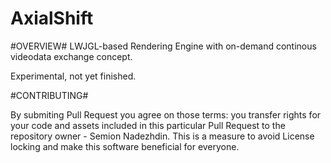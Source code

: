 AxialShift
==========

#OVERVIEW#
LWJGL-based Rendering Engine with on-demand continous videodata exchange concept.

Experimental, not yet finished.

#CONTRIBUTING#

By submiting Pull Request you agree on those terms: you transfer rights for your code and assets included in this particular Pull Request to the repository owner - Semion Nadezhdin. This is a measure to avoid License locking and make this software beneficial for everyone.
